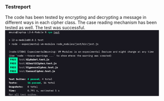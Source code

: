 ### Testreport
The code has been tested by encrypting and decrypting a message in different ways in each cipher class. The case reading mechanism has been tested as well. The test was successful.
![Screenshot of automated test result](./images/test.jpg "Test result")
